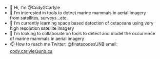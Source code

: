 - 👋 Hi, I’m @CodyGCarlyle
- 👀 I’m interested in tools to detect marine mammals in aerial imagery from satellites, surveys...etc.
- 🌱 I’m currently learning space based detection of cetaceans using very high resolution satellite imagery
- 💞️ I’m looking to collaborate on tools to detect and model the occurrence of marine mammals in aerial imagery
- 📫 How to reach me Twitter: @finstacodesUNB email: cody.carlyle@unb.ca

<!---
CodyGCarlyle/CodyGCarlyle is a ✨ special ✨ repository because its `README.md` (this file) appears on your GitHub profile.
You can click the Preview link to take a look at your changes.
--->
